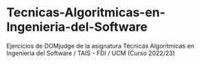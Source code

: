 # Tecnicas-Algoritmicas-en-Ingenieria-del-Software
Ejercicios de DOMjudge de la asignatura Técnicas Algorítmicas en Ingeniería del Software / TAIS - FDI / UCM (Curso 2022/23)
